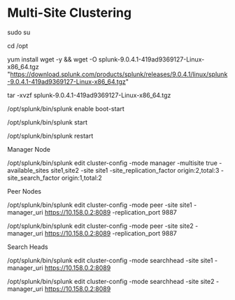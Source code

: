 
# Multi-Site Clustering
sudo su

cd /opt

yum install wget -y && wget -O splunk-9.0.4.1-419ad9369127-Linux-x86_64.tgz "https://download.splunk.com/products/splunk/releases/9.0.4.1/linux/splunk-9.0.4.1-419ad9369127-Linux-x86_64.tgz"

tar -xvzf splunk-9.0.4.1-419ad9369127-Linux-x86_64.tgz

/opt/splunk/bin/splunk enable boot-start

/opt/splunk/bin/splunk start

/opt/splunk/bin/splunk restart

Manager Node 

/opt/splunk/bin/splunk edit cluster-config -mode manager -multisite true -available_sites site1,site2 -site site1 -site_replication_factor origin:2,total:3 -site_search_factor origin:1,total:2

Peer Nodes

/opt/splunk/bin/splunk edit cluster-config -mode peer -site site1 -manager_uri https://10.158.0.2:8089 -replication_port 9887

/opt/splunk/bin/splunk edit cluster-config -mode peer -site site2 -manager_uri  https://10.158.0.2:8089 -replication_port 9887 

Search Heads

/opt/splunk/bin/splunk edit cluster-config -mode searchhead -site site1 -manager_uri https://10.158.0.2:8089

/opt/splunk/bin/splunk edit cluster-config -mode searchhead -site site2 -manager_uri https://10.158.0.2:8089


